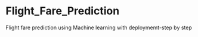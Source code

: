 # Flight_Fare_Prediction
Flight fare prediction using Machine learning with deploymemt-step by step
